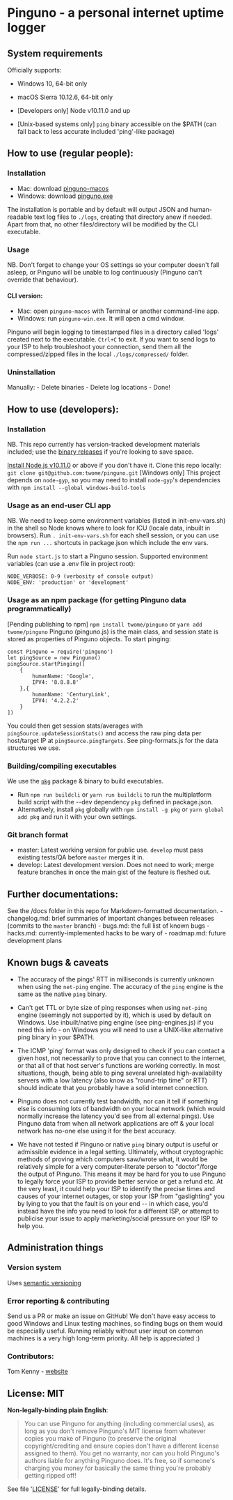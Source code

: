 # Pinguno - a personal internet uptime logger

## System requirements

Officially supports:
- Windows 10, 64-bit only
- macOS Sierra 10.12.6, 64-bit only

- [Developers only] Node v10.11.0 and up
- [Unix-based systems only] `ping` binary accessible on the $PATH (can fall back to less accurate included 'ping'-like package)

## How to use (regular people):

### Installation

- Mac: download [pinguno-macos]() 
- Windows: download [pinguno.exe]()

The installation is portable and by default will output JSON and human-readable text log files to `./logs`, creating that directory anew if needed. Apart from that, no other files/directory will be modified by the CLI executable.

### Usage

NB. Don't forget to change your OS settings so your computer doesn't fall asleep, or Pinguno will be unable to log continuously (Pinguno can't override that behaviour). 

#### CLI version:

- Mac: open `pinguno-macos` with Terminal or another command-line app. 
- Windows: run `pinguno-win.exe`. It will open a cmd window.

Pinguno will begin logging to timestamped files in a directory called 'logs' created next to the executable. `Ctrl+C` to exit. If you want to send logs to your ISP to help troubleshoot your connection, send them all the compressed/zipped files in the local `./logs/compressed/` folder.

### Uninstallation

Manually:
	- Delete binaries
	- Delete log locations
	- Done!

## How to use (developers):

### Installation

NB. This repo currently has version-tracked development materials included; use the [binary releases](TODO) if you're looking to save space.

[Install Node.js v10.11.0](https://nodejs.org/en/download/) or above if you don't have it.
Clone this repo locally: `git clone git@github.com:twome/pinguno.git`
[Windows only] This project depends on `node-gyp`, so you may need to install `node-gyp`'s dependencies with `npm install --global windows-build-tools`

### Usage as an end-user CLI app

NB. We need to keep some environment variables (listed in init-env-vars.sh) in the shell so Node knows where to look for ICU (locale data, inbuilt in browsers). Run `. init-env-vars.sh` for each shell session, or you can use the `npm run ...` shortcuts in package.json which include the env vars.

Run `node start.js` to start a Pinguno session.
Supported environment variables (can use a .env file in project root):
```
NODE_VERBOSE: 0-9 (verbosity of console output)
NODE_ENV: 'production' or 'development' 
```

### Usage as an npm package (for getting Pinguno data programmatically)

[Pending publishing to npm] `npm install twome/pinguno` or `yarn add twome/pinguno`
Pinguno (pinguno.js) is the main class, and session state is stored as properties of Pinguno objects. To start pinging: 
```
const Pinguno = require('pinguno')
let pingSource = new Pinguno()
pingSource.startPinging([
	{
		humanName: 'Google',
		IPV4: '8.8.8.8'
	},{
		humanName: 'CenturyLink', 
		IPV4: '4.2.2.2'
	}
])
```

You could then get session stats/averages with `pingSource.updateSessionStats()` and access the raw ping data per host/target IP at `pingSource.pingTargets`. See ping-formats.js for the data structures we use.

### Building/compiling executables

We use the [`pkg`](https://github.com/zeit/pkg) package & binary to build executables. 
- Run `npm run buildcli` or `yarn run buildcli` to run the multiplatform build script with the --dev dependency `pkg` defined in package.json.
- Alternatively, install `pkg` globally with `npm install -g pkg` or `yarn global add pkg` and run it with your own settings.

### Git branch format

- master: Latest working version for public use. `develop` must pass existing tests/QA before `master` merges it in.
- develop: Latest development version. Does not need to work; merge feature branches in once the main gist of the feature is fleshed out.

## Further documentations:

See the /docs folder in this repo for Markdown-formatted documentation.
	- changelog.md: brief summaries of important changes between releases (commits to the `master` branch)
	- bugs.md: the full list of known bugs
	- hacks.md: currently-implemented hacks to be wary of
	- roadmap.md: future development plans

## Known bugs & caveats

- The accuracy of the pings' RTT in milliseconds is currently unknown when using the `net-ping` engine. The accuracy of the `ping` engine is the same as the native `ping` binary.
- Can't get TTL or byte size of ping responses when using `net-ping` engine (seemingly not supported by it), which is used by default on Windows. Use inbuilt/native ping engine (see ping-engines.js) if you need this info - on Windows you will need to use a UNIX-like alternative ping binary in your $PATH. 

- The ICMP 'ping' format was only designed to check if you can contact a given host, not necessarily to prove that you can connect to the internet, or that all of that host server's functions are working correctly. In most situations, though, being able to ping several unrelated high-availability servers with a low latency (also know as "round-trip time" or RTT) should indicate that you probably have a solid internet connection.
- Pinguno does not currently test bandwidth, nor can it tell if something else is consuming lots of bandwidth on your local network (which would normally increase the latency you'd see from all external pings). Use Pinguno data from when all network applications are off & your local network has no-one else using it for the best accuracy.
- We have not tested if Pinguno or native `ping` binary output is useful or admissible evidence in a legal setting. Ultimately, without cryptographic methods of proving which computers saw/wrote what, it would be relatively simple for a very computer-literate person to "doctor"/forge the output of Pinguno. This means it may be hard for you to use Pinguno to legally force your ISP to provide better service or get a refund etc. At the very least, it could help your ISP to identify the precise times and causes of your internet outages, or stop your ISP from "gaslighting" you by lying to you that the fault is on your end -- in which case, you'd instead have the info you need to look for a different ISP, or attempt to publicise your issue to apply marketing/social pressure on your ISP to help you.

## Administration things

### Version system

Uses [semantic versioning](https://semver.org/)

### Error reporting & contributing

Send us a PR or make an issue on GitHub! We don't have easy access to good Windows and Linux testing machines, so finding bugs on them would be especially useful. Running reliably without user input on common machines is a very high long-term priority. All help is appreciated :)

### Contributors:

Tom Kenny - [website](https://twome.name)

## License: MIT

**Non-legally-binding plain English**:
> You can use Pinguno for anything (including commercial uses), as long as you don't remove Pinguno's MIT license from whatever copies you make of Pinguno (to preserve the original copyright/crediting and ensure copies don't have a different license assigned to them). You get no warranty, nor can you hold Pinguno's authors liable for anything Pinguno does. It's free, so if someone's charging you money for basically the same thing you're probably getting ripped off!

See file '[LICENSE](LICENSE)' for full legally-binding details.
